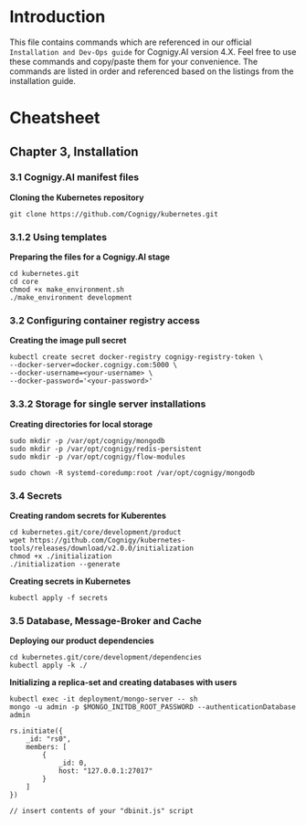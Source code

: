 # Introduction
This file contains commands which are referenced in our official `Installation and Dev-Ops guide` for Cognigy.AI version 4.X. Feel free to use these commands and copy/paste them for your convenience. The commands are listed in order and referenced based on the listings from the installation guide.

# Cheatsheet
## Chapter 3, Installation
### 3.1 Cognigy.AI manifest files
**Cloning the Kubernetes repository**
```
git clone https://github.com/Cognigy/kubernetes.git
```

### 3.1.2 Using templates
**Preparing the files for a Cognigy.AI stage**
```
cd kubernetes.git
cd core
chmod +x make_environment.sh
./make_environment development
```

### 3.2 Configuring container registry access
**Creating the image pull secret**
```
kubectl create secret docker-registry cognigy-registry-token \
--docker-server=docker.cognigy.com:5000 \
--docker-username=<your-username> \
--docker-password='<your-password>'
```

### 3.3.2 Storage for single server installations
**Creating directories for local storage**
```
sudo mkdir -p /var/opt/cognigy/mongodb
sudo mkdir -p /var/opt/cognigy/redis-persistent
sudo mkdir -p /var/opt/cognigy/flow-modules

sudo chown -R systemd-coredump:root /var/opt/cognigy/mongodb
```

### 3.4 Secrets
**Creating random secrets for Kuberentes**
```
cd kubernetes.git/core/development/product
wget https://github.com/Cognigy/kubernetes-tools/releases/download/v2.0.0/initialization
chmod +x ./initialization
./initialization --generate
```

**Creating secrets in Kubernetes**
```
kubectl apply -f secrets
```

### 3.5 Database, Message-Broker and Cache
**Deploying our product dependencies**
```
cd kubernetes.git/core/development/dependencies
kubectl apply -k ./
```

**Initializing a replica-set and creating databases with users**
```
kubectl exec -it deployment/mongo-server -- sh
mongo -u admin -p $MONGO_INITDB_ROOT_PASSWORD --authenticationDatabase admin

rs.initiate({
    _id: "rs0",
    members: [
        {
            _id: 0,
            host: "127.0.0.1:27017"
        }
    ]
})

// insert contents of your "dbinit.js" script
```
